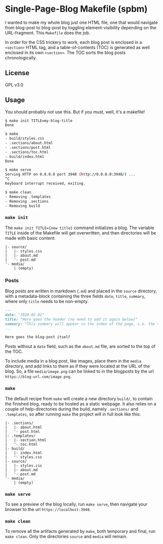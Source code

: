# Single-Page-Blog Makefile (spbm)

I wanted to make my whole blog just one HTML file, one that would navigate from blog-post to blog-post by toggling element-visibility depending on the URL-fragment. This `Makefile` does the job.

In order for the CSS trickery to work, each blog post is enclosed in a `<section>` HTML tag, and a table-of-contents (TOC) is generated as well enclosed in its own `<section>`. The TOC sorts the blog posts chronologically.


## License

GPL v3.0


## Usage

You should probably not use this. But if you must, well, it's a makefile!

```bash
$ make init TITLE=my-blog-title
Done

$ make
- build/styles.css
- .sections/about.html
- .sections/post.html
- .sections/toc.html
- build/index.html
Done

$ make serve
Serving HTTP on 0.0.0.0 port 3948 (http://0.0.0.0:3948/) ...
^C
Keyboard interrupt received, exiting.

$ make clean
- Removing .templates
- Removing .sections
- Removing build
```


### `make init`

The `make init TITLE={new title}` command initializes a blog. The variable `TITLE` inside of the Makefile will get overwritten, and then directories will be made with basic content:

```
|- source/
|   |- styles.css
|   |- about.md
|   '- post.md
'- media/
    | (empty)
```


### Posts

Blog posts are written in markdown (`.md`) and placed in the `source` directory, with a metadata-block containing the three fields `date`, `title`, `summary`, where only `title` needs to be non-empty.

```markdown
---
date: "2020-02-02"
title: "Here goes the header (no need to add it again below)"
summary: "This summary will appear in the index of the page, i.e. the table-of-contents."
...

Here goes the blog-post itself
```

Posts without a `date` field, such as the `about.md` file, are sorted to the top of the TOC.

To include media in a blog post, like images, place them in the `media` directory, and add links to them as if they were located at the URL of the blog. So, a file `media/image.png` can be linked to in the blogposts by the url `https://blog-url.com/image.png`.


### `make`

The default recipe from `make` will create a new directory `build/`, to contain the finished blog, ready to be hosted as a static webpage. It also relies on a couple of help-directories during the build, namely `.sections/` and `.templates`, so after running `make` the project will in full look like this:

```
|- .sections/
|   |- about.html
|   '- post.html
|- .templates/
|   |- section.html
|   '- toc.html
|- build/
|   |- index.html
|   '- styles.css
|- source/
|   |- styles.css
|   |- about.md
|   '- post.md
'- media/
    | (empty)
```


### `make serve`

To see a preview of the blog locally, run `make serve`, then navigate your browser to the url `https://localhost:3948`.


### `make clean`

To remove all the artifacts generated by `make`, both temporary and final, run `make clean`. Only the directories `source` and `media` will remain.
